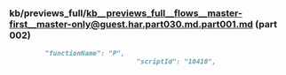 ### kb/previews_full/kb__previews_full__flows__master-first__master-only@guest.har.part030.md.part001.md (part 002)

```md
         "functionName": "P",
                                "scriptId": "10410",
          
```

```

